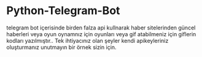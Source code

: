 # Python-Telegram-Bot
telegram bot içerisinde birden falza api kullnarak haber sitelerinden güncel haberleri veya oyun oynamnız için oyunları veya gif atabilmeniz için giflerin kodları yazılmıştır..
Tek ihtiyacınız olan şeyler kendi apikeyleriniz oluşturmanız unutmayın bir örnek sizin için.